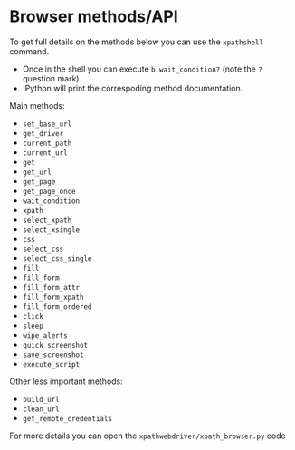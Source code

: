 # Browser methods/API

To get full details on the methods below you can use the `xpathshell` command. 

* Once in the shell you can execute `b.wait_condition?` (note the `?` question mark).
* IPython will print the correspoding method documentation.

Main methods:

* `set_base_url`
* `get_driver`
* `current_path`
* `current_url`
* `get`
* `get_url`
* `get_page`
* `get_page_once`
* `wait_condition`
* `xpath`
* `select_xpath`
* `select_xsingle`
* `css`
* `select_css`
* `select_css_single`
* `fill`
* `fill_form`
* `fill_form_attr`
* `fill_form_xpath`
* `fill_form_ordered`
* `click`
* `sleep`
* `wipe_alerts`
* `quick_screenshot`
* `save_screenshot`
* `execute_script`

Other less important methods:

* `build_url`
* `clean_url`
* `get_remote_credentials`


For more details you can open the `xpathwebdriver/xpath_browser.py` code
